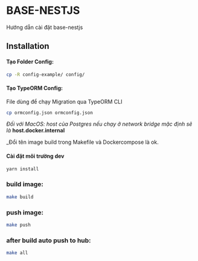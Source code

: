 # BASE-NESTJS

Hướng dẫn cài đặt base-nestjs

## Installation

#### Tạo Folder Config:

```bash
cp -R config-example/ config/
```

#### Tạo TypeORM Config:

File dùng để chạy Migration qua TypeORM CLI

```bash
cp ormconfig.json ormconfig.json
```

_Đối với MacOS: host của Postgres nếu chạy ở network bridge mặc định sẽ là_ **host.docker.internal**

\_Đổi tên image build trong Makefile và Dockercompose là ok.

#### Cài đặt môi trường dev

```bash
yarn install
```

### build image:

```bash
make build
```

### push image:

```bash
make push
```

### after build auto push to hub:

```bash
make all
```
